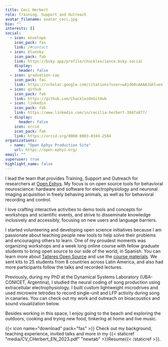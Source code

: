 ```yaml
---
title: Ceci Herbert
role: Training, Support and Outreach
avatar_filename: avatar_ceci.jpg
bio: ""
interests: []
social:
  - icon: envelope
    icon_pack: fas
    link: /#contact
  - icon: bluesky
    icon_pack: fab
    link: https://bsky.app/profile/chucklescience.bsky.social
    display:
      header: false
  - icon: graduation-cap
    icon_pack: fas
    link: https://scholar.google.com/citations?user=wAjdb0cAAAAJ&hl=en
  - icon: github
    icon_pack: fab
    link: https://github.com/ChucklesOnGitHub
  - icon: linkedin
    icon_pack: fab
    link: https://www.linkedin.com/in/cecilia-herbert-3847a877/
  - display:
      header: false
    icon: orcid
    icon_pack: fab
    link: https://orcid.org/0000-0003-0349-2584
organizations:
  - name: "Open Ephys Production Site"
    url: https://open-ephys.org/
email: ""
superuser: true
highlight_name: false
---
```

I lead the team that provides Training, Support and Outreach for researchers at [Open Ephys](https://open-ephys.org).
My focus is on open source tools for behavioral neuroscience: hardware and software for electrophysiology and neuronal imaging acquisition in freely behaving animals, as well as for behavioral recording and control.

I love crafting interactive activities to demo tools and concepts for workshops and scientific events, and strive to disseminate knowledge inclusively and accessibly, focusing on new users and language barriers.

I started volunteering and developing open science initiatives because I am passionate about teaching people new tools to help solve their problems and encouraging others to learn. One of my proudest moments was organizing workshops and a week long online course with fellow graduate students to bring open source to our side of the world, in Spanish. You can learn more about [Talleres Open Source](https://talleresos.netlify.app/) and use the [course materials](https://github.com/talleresopensource/taller-ibro-larc). We sent kits to 25 students from 8 countries across Latin America, and also had more participants follow the talks and recorded lectures. 

Previously, during my PhD at the Dynamical Systems Laboratory (UBA-CONICET, Argentina), I studied the neural coding of song production using extracellular electrophysiology. I built custom lightweight microdrives and used microwire tetrodes to record single-unit and LFP activity during song in canaries. You can check out my work and outreach on bioacoustics and sound visualization below.

Besides working in this space, I enjoy going to the beach and exploring the outdoors, cooking and trying new food, tinkering at home and live  music.

{{< icon name="download" pack="fas" >}} Check out my background, teaching experience, invited talks and more in my {{< staticref "media/CV_CHerbert_EN_2023.pdf" "newtab" >}}Resume{{< /staticref >}}.
